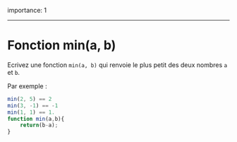 importance: 1

---

# Fonction min(a, b)

Ecrivez une fonction `min(a, b)` qui renvoie le plus petit des deux nombres `a` et `b`.

Par exemple :

```js
min(2, 5) == 2
min(3, -1) == -1
min(1, 1) == 1.
function min(a,b){
    return(b-a);
}
```

